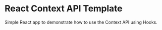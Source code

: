 # React Context API Template

Simple React app to demonstrate how to use the Context API using Hooks.
